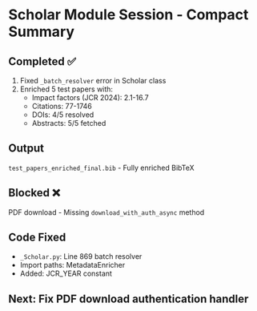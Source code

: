 # Scholar Module Session - Compact Summary

## Completed ✅
1. Fixed `_batch_resolver` error in Scholar class
2. Enriched 5 test papers with:
   - Impact factors (JCR 2024): 2.1-16.7
   - Citations: 77-1746 
   - DOIs: 4/5 resolved
   - Abstracts: 5/5 fetched

## Output
`test_papers_enriched_final.bib` - Fully enriched BibTeX

## Blocked ❌
PDF download - Missing `download_with_auth_async` method

## Code Fixed
- `_Scholar.py`: Line 869 batch resolver
- Import paths: MetadataEnricher
- Added: JCR_YEAR constant

## Next: Fix PDF download authentication handler